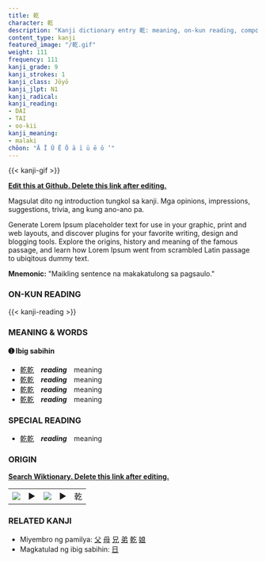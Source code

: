 ```yaml
---
title: 乾
character: 乾
description: "Kanji dictionary entry 乾: meaning, on-kun reading, compounds, origin, related kanji"
content_type: kanji
featured_image: "/乾.gif"
weight: 111
frequency: 111
kanji_grade: 9
kanji_strokes: 1
kanji_class: Jōyō
kanji_jlpt: N1
kanji_radical: 
kanji_reading: 
- DAI
- TAI
- oo-kii
kanji_meaning:
- malaki
chōon: "Ā Ī Ū Ē Ō ā ī ū ē ō ’"
---
```

[//]: # (Don't edit the line below. Kanji animated GIF code is automatically generated.)
{{< kanji-gif >}}

[//]: # (Edit below this line.)

**[Edit this at Github. Delete this link after editing.](https://github.com/tim0g/tim/tree/main/content/kanji/乾/index.md)**

Magsulat dito ng introduction tungkol sa kanji. Mga opinions, impressions, suggestions, trivia, ang kung ano-ano pa.

Generate Lorem Ipsum placeholder text for use in your graphic, print and web layouts, and discover plugins for your favorite writing, design and blogging tools. Explore the origins, history and meaning of the famous passage, and learn how Lorem Ipsum went from scrambled Latin passage to ubiqitous dummy text.
 
**Mnemonic:** "Maikling sentence na makakatulong sa pagsaulo."

### ON-KUN READING

[//]: # (Don't edit the line below. ON-KUN READING code is automatically generated.)
{{< kanji-reading >}}

### MEANING & WORDS

#### ➊ **Ibig sabihin**
  - [乾](../乾)[乾](../乾)　***reading***　meaning
  - [乾](../乾)[乾](../乾)　***reading***　meaning
  - [乾](../乾)[乾](../乾)　***reading***　meaning
  - [乾](../乾)[乾](../乾)　***reading***　meaning

### SPECIAL READING
  - [乾](../乾)[乾](../乾)　***reading***　meaning

### ORIGIN

**[Search Wiktionary. Delete this link after editing.](https://wiktionary.org/wiki/乾)**
<table class="kanji-table"><tr><td>
<img src="60px-乾-bronze.svg.png">
</td><td>▶</td><td>
<img src="60px-乾-oracle.svg.png">
</td><td>▶</td>
<td class="kanji-origin">乾</td>
</tr></table>

### RELATED KANJI
- Miyembro ng pamilya: [父](../父) [母](../母) [兄](../兄) [弟](../弟) [乾](../乾) [娘](../娘)
- Magkatulad ng ibig sabihin: [日](../日)
